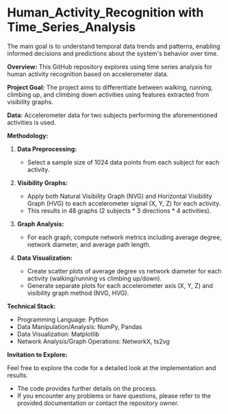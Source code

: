 # Human_Activity_Recognition with Time_Series_Analysis
The main goal is to understand temporal data trends and patterns, enabling informed decisions and predictions about the system's behavior over time.

**Overview:**
This GitHub repository explores using time series analysis for human activity recognition based on accelerometer data. 

**Project Goal:** 
The project aims to differentiate between walking, running, climbing up, and climbing down activities using features extracted from visibility graphs.

**Data:** 
Accelerometer data for two subjects performing the aforementioned activities is used.

**Methodology:**

1. **Data Preprocessing:** 
    - Select a sample size of 1024 data points from each subject for each activity.

2. **Visibility Graphs:**
    - Apply both Natural Visibility Graph (NVG) and Horizontal Visibility Graph (HVG) to each accelerometer signal (X, Y, Z) for each activity. 
    - This results in 48 graphs (2 subjects * 3 directions * 4 activities).

3. **Graph Analysis:** 
    - For each graph, compute network metrics including average degree, network diameter, and average path length.

4. **Data Visualization:**
    - Create scatter plots of average degree vs network diameter for each activity (walking/running vs climbing up/down).
    - Generate separate plots for each accelerometer axis (X, Y, Z) and visibility graph method (NVG, HVG).

**Technical Stack:**

* Programming Language: Python
* Data Manipulation/Analysis: NumPy, Pandas
* Data Visualization: Matplotlib
* Network Analysis/Graph Operations: NetworkX, ts2vg

**Invitation to Explore:**

Feel free to explore the code for a detailed look at the implementation and results. 
-  The code provides further details on the process.
-  If you encounter any problems or have questions, please refer to the provided documentation or contact the repository owner.

